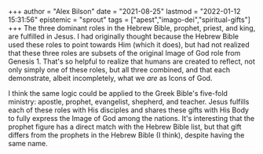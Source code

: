 +++
author = "Alex Bilson"
date = "2021-08-25"
lastmod = "2022-01-12 15:31:56"
epistemic = "sprout"
tags = ["apest","imago-dei","spiritual-gifts"]
+++
The three dominant roles in the Hebrew Bible, prophet, priest, and king, are fulfilled in Jesus. I had originally thought because the Hebrew Bible used these roles to point towards Him (which it does), but had not realized that these three roles are subsets of the original Image of God role from Genesis 1. That's so helpful to realize that humans are created to reflect, not only simply one of these roles, but all three combined, and that each demonstrate, albeit incompletely, what we _are_ as Icons of God.

I think the same logic could be applied to the Greek Bible's five-fold ministry: apostle, prophet, evangelist, shepherd, and teacher. Jesus fulfills each of these roles with His disciples and shares these gifts with His Body to fully express the Image of God among the nations. It's interesting that the prophet figure has a direct match with the Hebrew Bible list, but that gift differs from the prophets in the Hebrew Bible (I think), despite having the same name.
